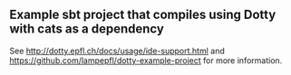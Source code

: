 ## Example sbt project that compiles using Dotty with cats as a dependency

See
http://dotty.epfl.ch/docs/usage/ide-support.html and
https://github.com/lampepfl/dotty-example-project for more information.
